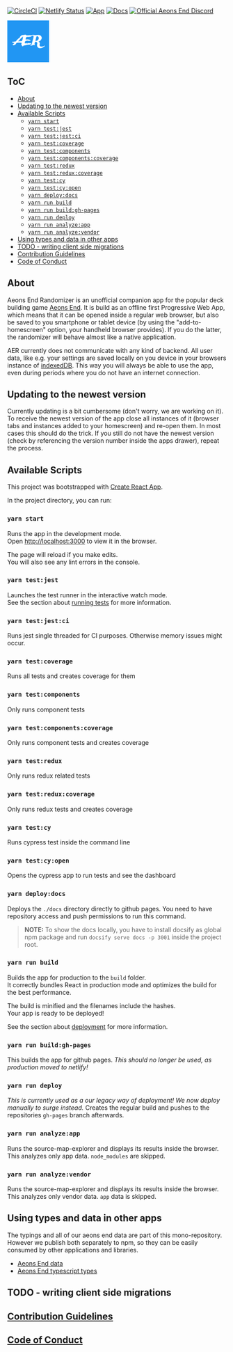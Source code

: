 [![CircleCI](https://circleci.com/gh/on3iro/aeons-end-randomizer/tree/dev.svg?style=svg)](https://circleci.com/gh/on3iro/aeons-end-randomizer/tree/dev)
[![Netlify Status](https://api.netlify.com/api/v1/badges/210c9bd3-9f4d-4554-b9fc-0b319d89b81e/deploy-status)](https://app.netlify.com/sites/aer/deploys)
[![App](https://img.shields.io/badge/App-aeons--end--randomizer.de-%232196f3)](https://aeons-end-randomizer.de)
[![Docs](https://img.shields.io/badge/Docs-on3iro.github.io%2Faeons--end--randomizer-success)](https://on3iro.github.io/aeons-end-randomizer)
[![Official Aeons End Discord](https://img.shields.io/badge/AE%20Discord-https%3A%2F%2Fdiscord.gg%2FPvjcfPt-%237289DA.svg?style=flat-squar)](https://discord.gg/PvjcfPt)

![AER](./public/images/android-icon-96x96.png)

## ToC

<!-- vim-markdown-toc GFM -->

- [About](#about)
- [Updating to the newest version](#updating-to-the-newest-version)
- [Available Scripts](#available-scripts)
  - [`yarn start`](#yarn-start)
  - [`yarn test:jest`](#yarn-testjest)
  - [`yarn test:jest:ci`](#yarn-testjestci)
  - [`yarn test:coverage`](#yarn-testcoverage)
  - [`yarn test:components`](#yarn-testcomponents)
  - [`yarn test:components:coverage`](#yarn-testcomponentscoverage)
  - [`yarn test:redux`](#yarn-testredux)
  - [`yarn test:redux:coverage`](#yarn-testreduxcoverage)
  - [`yarn test:cy`](#yarn-testcy)
  - [`yarn test:cy:open`](#yarn-testcyopen)
  - [`yarn deploy:docs`](#yarn-deploydocs)
  - [`yarn run build`](#yarn-run-build)
  - [`yarn run build:gh-pages`](#yarn-run-buildgh-pages)
  - [`yarn run deploy`](#yarn-run-deploy)
  - [`yarn run analyze:app`](#yarn-run-analyzeapp)
  - [`yarn run analyze:vendor`](#yarn-run-analyzevendor)
- [Using types and data in other apps](#using-types-and-data-in-other-apps)
- [TODO - writing client side migrations](#todo---writing-client-side-migrations)
- [Contribution Guidelines](#contribution-guidelines)
- [Code of Conduct](#code-of-conduct)

<!-- vim-markdown-toc -->

## About

Aeons End Randomizer is an unofficial companion app for the popular deck
building game [Aeons End](https://boardgamegeek.com/boardgame/191189/aeons-end).
It is build as an offline first Progressive Web App, which means that it can be opened inside
a regular web browser, but also be saved to you smartphone or tablet device (by using the
"add-to-homescreen" option, your handheld browser provides).
If you do the latter, the randomizer will behave almost like a native application.

AER currently does not communicate with any kind of backend. All user data, like e.g.
your settings are saved locally on you device in your browsers instance of [indexedDB](https://boardgamegeek.com/boardgame/191189/aeons-end).
This way you will always be able to use the app, even during periods where you do not have an internet connection.

## Updating to the newest version

Currently updating is a bit cumbersome (don't worry, we are working on it).
To receive the newest version of the app close all instances of it (browser tabs and
instances added to your homescreen) and re-open them.
In most cases this should do the trick. If you still do not have the newest version
(check by referencing the version number inside the apps drawer), repeat the process.

## Available Scripts

This project was bootstrapped with [Create React App](https://github.com/facebook/create-react-app).

In the project directory, you can run:

### `yarn start`

Runs the app in the development mode.<br>
Open [http://localhost:3000](http://localhost:3000) to view it in the browser.

The page will reload if you make edits.<br>
You will also see any lint errors in the console.

### `yarn test:jest`

Launches the test runner in the interactive watch mode.<br>
See the section about [running tests](https://facebook.github.io/create-react-app/docs/running-tests) for more information.

### `yarn test:jest:ci`

Runs jest single threaded for CI purposes.
Otherwise memory issues might occur.

### `yarn test:coverage`

Runs all tests and creates coverage for them

### `yarn test:components`

Only runs component tests

### `yarn test:components:coverage`

Only runs component tests and creates coverage

### `yarn test:redux`

Only runs redux related tests

### `yarn test:redux:coverage`

Only runs redux tests and creates coverage

### `yarn test:cy`

Runs cypress test inside the command line

### `yarn test:cy:open`

Opens the cypress app to run tests and see the dashboard

### `yarn deploy:docs`

Deploys the `./docs` directory directly to github pages.
You need to have repository access and push permissions to run this command.

> **NOTE:** To show the docs locally, you have to install docsify as global npm
> package and run `docsify serve docs -p 3001` inside the project root.

### `yarn run build`

Builds the app for production to the `build` folder.<br>
It correctly bundles React in production mode and optimizes the build for the best performance.

The build is minified and the filenames include the hashes.<br>
Your app is ready to be deployed!

See the section about [deployment](https://facebook.github.io/create-react-app/docs/deployment) for more information.

### `yarn run build:gh-pages`

This builds the app for github pages. _This should no longer be used, as production moved to netlify!_

### `yarn run deploy`

_This is currently used as a our legacy way of deployment! We now deploy manually to surge instead._
Creates the regular build and pushes to the repositories `gh-pages` branch afterwards.

### `yarn run analyze:app`

Runs the source-map-explorer and displays its results inside the browser.
This analyzes only app data. `node_modules` are skipped.

### `yarn run analyze:vendor`

Runs the source-map-explorer and displays its results inside the browser.
This analyzes only vendor data. `app` data is skipped.

## Using types and data in other apps

The typings and all of our aeons end data are part of this mono-repository.
However we publish both separately to npm, so they can be easily consumed by other
applications and libraries.

* [Aeons End data](https://www.npmjs.com/package/aer-data)
* [Aeons End typescript types](https://www.npmjs.com/package/aer-types)

## TODO - writing client side migrations

## [Contribution Guidelines](CONTRIBUTING.md)

## [Code of Conduct](CODE_OF_CONDUCT.md)
